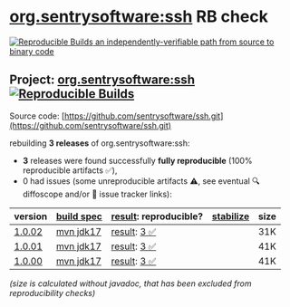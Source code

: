 [org.sentrysoftware:ssh](https://central.sonatype.com/artifact/org.sentrysoftware/ssh/versions) RB check
=======

[![Reproducible Builds](https://reproducible-builds.org/images/logos/rb.svg) an independently-verifiable path from source to binary code](https://reproducible-builds.org/)

## Project: [org.sentrysoftware:ssh](https://central.sonatype.com/artifact/org.sentrysoftware/ssh/versions) [![Reproducible Builds](https://img.shields.io/endpoint?url=https://raw.githubusercontent.com/jvm-repo-rebuild/reproducible-central/master/content/org/sentrysoftware/ssh/badge.json)](https://github.com/jvm-repo-rebuild/reproducible-central/blob/master/content/org/sentrysoftware/ssh/README.md)

Source code: [https://github.com/sentrysoftware/ssh.git](https://github.com/sentrysoftware/ssh.git)

rebuilding **3 releases** of org.sentrysoftware:ssh:
- **3** releases were found successfully **fully reproducible** (100% reproducible artifacts :white_check_mark:),
- 0 had issues (some unreproducible artifacts :warning:, see eventual :mag: diffoscope and/or :memo: issue tracker links):

| version | [build spec](/BUILDSPEC.md) | [result](https://reproducible-builds.org/docs/jvm/): reproducible? | [stabilize](https://github.com/google/oss-rebuild/blob/main/cmd/stabilize/README.md) | size |
| -- | --------- | ------ | ------ | -- |
| [1.0.02](https://central.sonatype.com/artifact/org.sentrysoftware/ssh/1.0.02/pom) | [mvn jdk17](ssh-1.0.02.buildspec) | [result](ssh-1.0.02.buildinfo): [3 :white_check_mark: ](ssh-1.0.02.buildcompare) | | 31K |
| [1.0.01](https://central.sonatype.com/artifact/org.sentrysoftware/ssh/1.0.01/pom) | [mvn jdk17](ssh-1.0.01.buildspec) | [result](ssh-1.0.01.buildinfo): [3 :white_check_mark: ](ssh-1.0.01.buildcompare) | | 41K |
| [1.0.00](https://central.sonatype.com/artifact/org.sentrysoftware/ssh/1.0.00/pom) | [mvn jdk17](ssh-1.0.00.buildspec) | [result](ssh-1.0.00.buildinfo): [3 :white_check_mark: ](ssh-1.0.00.buildcompare) | | 41K |

<i>(size is calculated without javadoc, that has been excluded from reproducibility checks)</i>
